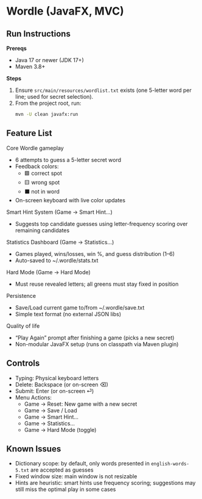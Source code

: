 # Wordle (JavaFX, MVC)

## Run Instructions
**Prereqs**
- Java 17 or newer (JDK 17+)
- Maven 3.8+

**Steps**
1. Ensure `src/main/resources/wordlist.txt` exists (one 5-letter word per line; used for secret selection).
2. From the project root, run:
   ```bash
   mvn -U clean javafx:run

## Feature List
Core Wordle gameplay
- 6 attempts to guess a 5-letter secret word
- Feedback colors:
     - 🟩 correct spot
     - 🟨 wrong spot
     - ⬛ not in word
- On-screen keyboard with live color updates
  
Smart Hint System (Game → Smart Hint…)
- Suggests top candidate guesses using letter-frequency scoring over remaining candidates

Statistics Dashboard (Game → Statistics…)
- Games played, wins/losses, win %, and guess distribution (1–6)
- Auto-saved to ~/.wordle/stats.txt

Hard Mode (Game → Hard Mode)
- Must reuse revealed letters; all greens must stay fixed in position

Persistence
- Save/Load current game to/from ~/.wordle/save.txt
- Simple text format (no external JSON libs)
  
Quality of life
- “Play Again” prompt after finishing a game (picks a new secret)
- Non-modular JavaFX setup (runs on classpath via Maven plugin)

## Controls
- Typing: Physical keyboard letters
- Delete: Backspace (or on-screen ⌫)
- Submit: Enter (or on-screen ⏎)
- Menu Actions:
   - Game → Reset: New game with a new secret
   - Game → Save / Load
   - Game → Smart Hint…
   - Game → Statistics…
   - Game → Hard Mode (toggle)

## Known Issues
- Dictionary scope: by default, only words presented in `english-words-5.txt` are accepted as guesses
- Fixed window size: main window is not resizable
- Hints are heuristic: smart hints use frequency scoring; suggestions may still miss the optimal play in some cases
